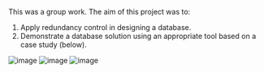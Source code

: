 This was a group work. The aim of this project was to:
1) Apply redundancy control in designing a database.
2) Demonstrate a database solution using an appropriate tool based on a case study (below).



![image](https://user-images.githubusercontent.com/65298005/114297201-d530db00-9ae1-11eb-917e-cc75395dee78.png)
![image](https://user-images.githubusercontent.com/65298005/114297206-e2e66080-9ae1-11eb-9e97-0347fb7a0bfc.png)
![image](https://user-images.githubusercontent.com/65298005/114297216-f265a980-9ae1-11eb-8e8e-7842f8617329.png)
